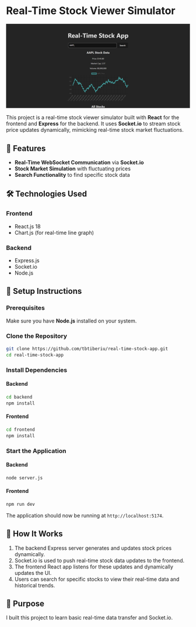 # Real-Time Stock Viewer Simulator

![Home Page](home.png)

This project is a real-time stock viewer simulator built with **React** for the frontend and **Express** for the backend. It uses **Socket.io** to stream stock price updates dynamically, mimicking real-time stock market fluctuations.

## 🚀 Features

- **Real-Time WebSocket Communication** via **Socket.io**
- **Stock Market Simulation** with fluctuating prices
- **Search Functionality** to find specific stock data

## 🛠️ Technologies Used

### Frontend

- React.js 18
- Chart.js (for real-time line graph)

### Backend

- Express.js
- Socket.io
- Node.js

## 🔧 Setup Instructions

### Prerequisites

Make sure you have **Node.js** installed on your system.

### Clone the Repository

```sh
git clone https://github.com/tbtiberiu/real-time-stock-app.git
cd real-time-stock-app
```

### Install Dependencies

#### Backend

```sh
cd backend
npm install
```

#### Frontend

```sh
cd frontend
npm install
```

### Start the Application

#### Backend

```sh
node server.js
```

#### Frontend

```sh
npm run dev
```

The application should now be running at `http://localhost:5174`.

## 🔄 How It Works

1. The backend Express server generates and updates stock prices dynamically.
1. Socket.io is used to push real-time stock data updates to the frontend.
1. The frontend React app listens for these updates and dynamically updates the UI.
1. Users can search for specific stocks to view their real-time data and historical trends.

## 🎯 Purpose

I built this project to learn basic real-time data transfer and Socket.io.
